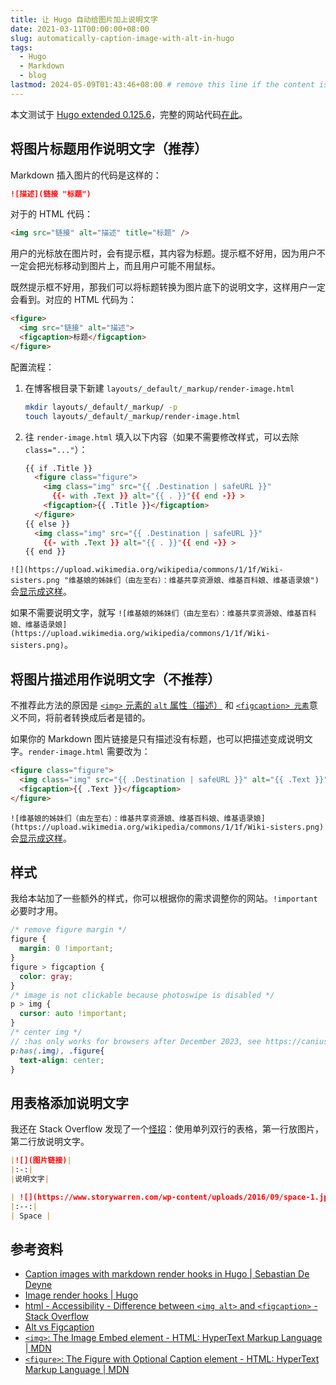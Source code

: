 ```yaml
---
title: 让 Hugo 自动给图片加上说明文字
date: 2021-03-11T00:00:00+08:00
slug: automatically-caption-image-with-alt-in-hugo
tags:
  - Hugo
  - Markdown
  - blog
lastmod: 2024-05-09T01:43:46+08:00 # remove this line if the content is actually changed
---
```


本文测试于 [Hugo extended 0.125.6](https://github.com/gohugoio/hugo/releases/tag/v0.125.6)，完整的网站代码[在此](https://github.com/CyrusYip/cyrusyip-blog/tree/544754a84a3e80358880e8f5729c0a674d64bd1e)。

## 将图片标题用作说明文字（推荐）

Markdown 插入图片的代码是这样的：

```markdown
![描述](链接 "标题")
```

对于的 HTML 代码：

```html
<img src="链接" alt="描述" title="标题" />
```

用户的光标放在图片时，会有提示框，其内容为标题。提示框不好用，因为用户不一定会把光标移动到图片上，而且用户可能不用鼠标。

既然提示框不好用，那我们可以将标题转换为图片底下的说明文字，这样用户一定会看到。对应的 HTML 代码为：

```html
<figure>
  <img src="链接" alt="描述">
  <figcaption>标题</figcaption>
</figure>
```

配置流程：

1. 在博客根目录下新建 `layouts/_default/_markup/render-image.html`

    ```bash
    mkdir layouts/_default/_markup/ -p
    touch layouts/_default/_markup/render-image.html
    ```

2. 往 `render-image.html` 填入以下内容（如果不需要修改样式，可以去除 `class="..."`）：

    ```html
    {{ if .Title }}
      <figure class="figure">
        <img class="img" src="{{ .Destination | safeURL }}"
          {{- with .Text }} alt="{{ . }}"{{ end -}} >
        <figcaption>{{ .Title }}</figcaption>
      </figure>
    {{ else }}
      <img class="img" src="{{ .Destination | safeURL }}"
        {{- with .Text }} alt="{{ . }}"{{ end -}} >
    {{ end }}
    ```

`![](https://upload.wikimedia.org/wikipedia/commons/1/1f/Wiki-sisters.png "维基娘的姊妹们（由左至右）：维基共享资源娘、维基百科娘、维基语录娘")` 会[显示成这样](https://cdn.jsdelivr.net/gh/CyrusYip/blog-static@main/images/2021-03-11_wikisisters-with-caption_2.png)。

<!-- ![](https://upload.wikimedia.org/wikipedia/commons/1/1f/Wiki-sisters.png "维基娘的姊妹们（由左至右）：维基共享资源娘、维基百科娘、维基语录娘") -->

如果不需要说明文字，就写 `![维基娘的姊妹们（由左至右）：维基共享资源娘、维基百科娘、维基语录娘](https://upload.wikimedia.org/wikipedia/commons/1/1f/Wiki-sisters.png)`。

<!-- ![维基娘的姊妹们（由左至右）：维基共享资源娘、维基百科娘、维基语录娘](https://upload.wikimedia.org/wikipedia/commons/1/1f/Wiki-sisters.png) -->

## 将图片描述用作说明文字（不推荐）

不推荐此方法的原因是 [`<img>` 元素的 `alt` 属性（描述）](https://developer.mozilla.org/en-US/docs/Web/API/HTMLImageElement/alt) 和 [`<figcaption> 元素`](https://developer.mozilla.org/en-US/docs/Web/HTML/Element/figcaption)意义不同，将前者转换成后者是错的。

如果你的 Markdown 图片链接是只有描述没有标题，也可以把描述变成说明文字。`render-image.html` 需要改为：

```html
<figure class="figure">
  <img class="img" src="{{ .Destination | safeURL }}" alt="{{ .Text }}">
  <figcaption>{{ .Text }}</figcaption>
</figure>
```

`![维基娘的姊妹们（由左至右）：维基共享资源娘、维基百科娘、维基语录娘](https://upload.wikimedia.org/wikipedia/commons/1/1f/Wiki-sisters.png)` 会[显示成这样](https://cdn.jsdelivr.net/gh/CyrusYip/blog-static@main/images/2021-03-11_wikisisters-with-caption_2.png)。

<!-- ![维基娘的姊妹们（由左至右）：维基共享资源娘、维基百科娘、维基语录娘](https://upload.wikimedia.org/wikipedia/commons/1/1f/Wiki-sisters.png) -->

## 样式

我给本站加了一些额外的样式，你可以根据你的需求调整你的网站。`!important` 必要时才用。

```scss
/* remove figure margin */
figure {
  margin: 0 !important;
}
figure > figcaption {
  color: gray;
}
/* image is not clickable because photoswipe is disabled */
p > img {
  cursor: auto !important;
}
/* center img */
// :has only works for browsers after December 2023, see https://caniuse.com/css-has
p:has(.img), .figure{
  text-align: center;
}
```

## 用表格添加说明文字

我还在 Stack Overflow 发现了一个[怪招](https://stackoverflow.com/a/45191209/14399237)：使用单列双行的表格，第一行放图片，第二行放说明文字。

```markdown
|![](图片链接)|
|:-:|
|说明文字|
```

```markdown
| ![](https://www.storywarren.com/wp-content/uploads/2016/09/space-1.jpg) |
|:--:|
| Space |
```

## 参考资料

- [Caption images with markdown render hooks in Hugo | Sebastian De Deyne](https://sebastiandedeyne.com/captioned-images-with-markdown-render-hooks-in-hugo/)
- [Image render hooks | Hugo](https://gohugo.io/render-hooks/images/)
- [html - Accessibility - Difference between `<img alt>` and `<figcaption>` - Stack Overflow](https://stackoverflow.com/questions/58447538/accessibility-difference-between-img-alt-and-figcaption/58468470#58468470)
- [Alt vs Figcaption](https://thoughtbot.com/blog/alt-vs-figcaption)
- [`<img>`: The Image Embed element - HTML: HyperText Markup Language | MDN](https://developer.mozilla.org/en-US/docs/Web/HTML/Element/img)
- [`<figure>`: The Figure with Optional Caption element - HTML: HyperText Markup Language | MDN](https://developer.mozilla.org/en-US/docs/Web/HTML/Element/figure)
